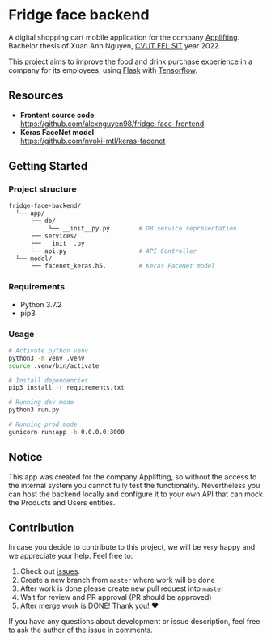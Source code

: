 # Fridge face backend

A digital shopping cart mobile application for the company [Applifting](https://www.applifting.cz/). </br>
Bachelor thesis of Xuan Anh Nguyen, [CVUT FEL SIT](https://sit.fel.cvut.cz/) year 2022. <br/>

This project aims to improve the food and drink purchase experience in a company for its employees, using [Flask](https://flask.palletsprojects.com/en/2.1.x/) with [Tensorflow](https://www.tensorflow.org/).

## Resources

- **Frontent source code**: <br/>
  https://github.com/alexnguyen98/fridge-face-frontend
- **Keras FaceNet model**: <br/>
  https://github.com/nyoki-mtl/keras-facenet

## Getting Started

### Project structure

```sh
fridge-face-backend/
  └── app/
      ├── db/
           └── __init__py.py        # DB service representation
      ├── services/
      ├── __init__.py
      └── api.py                    # API Controller
  └── model/
      └── facenet_keras.h5.         # Keras FaceNet model
```

### Requirements

- Python 3.7.2
- pip3

### Usage

```bash
# Activate python venv
python3 -m venv .venv
source .venv/bin/activate

# Install dependencies
pip3 install -r requirements.txt

# Running dev mode
python3 run.py

# Running prod mode
gunicorn run:app -b 0.0.0.0:3000
```

## Notice

This app was created for the company Applifting, so without the access to the internal system you cannot fully test the functionality. Nevertheless you can host the backend locally and configure it to your own API that can mock the Products and Users entities.

## Contribution

In case you decide to contribute to this project, we will be very happy and we appreciate your help. Feel free to:

1. Check out [issues](https://github.com/alexnguyen98/fridge-face-backend/issues).
2. Create a new branch from `master` where work will be done
3. After work is done please create new pull request into `master`
4. Wait for review and PR approval (PR should be approved)
5. After merge work is DONE! Thank you! :heart:

If you have any questions about development or issue description, feel free to ask the author of the issue in comments.
